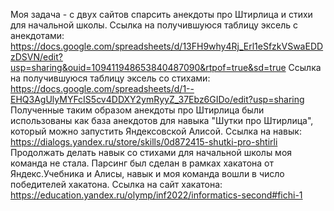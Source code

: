 Моя задача - с двух сайтов спарсить анекдоты про Штирлица и стихи для начальной школы.
Ссылка на получившуюся таблицу эксель с анекдотами: https://docs.google.com/spreadsheets/d/13FH9why4Rj_Erl1eSfzkVSwaEDDzDSVN/edit?usp=sharing&ouid=109411948653840487090&rtpof=true&sd=true
Ссылка на получившуюся таблицу эксель со стихами: https://docs.google.com/spreadsheets/d/1--EHQ3AgUlyMYFcIS5cv4DDXY2ymRyyZ_37Ebz6GIDo/edit?usp=sharing
Полученные таким образом анекдоты про Штирлица были использованы как база анекдотов для навыка "Шутки про Штирлица", который можно запустить Яндексовской Алисой.
Ссылка на навык: https://dialogs.yandex.ru/store/skills/0d872415-shutki-pro-shtirli
Продолжать делать навык со стихами для начальной школы моя команда не стала.
Парсинг был сделан в рамках хакатона от Яндекс.Учебника и Алисы, навык и моя команда вошли в число победителей хакатона.
Ссылка на сайт хакатона: https://education.yandex.ru/olymp/inf2022/informatics-second#fichi-1
